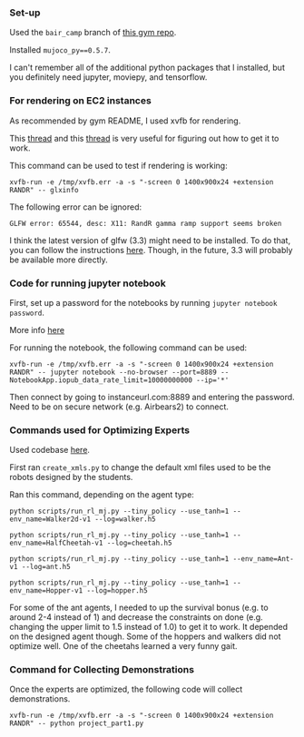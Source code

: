 ### Set-up

Used the `bair_camp` branch of [this gym repo](https://github.com/cbfinn/gym/tree/bair_camp).

Installed `mujoco_py==0.5.7`.

I can't remember all of the additional python packages that I installed, but you definitely need jupyter, moviepy, and tensorflow.

### For rendering on EC2 instances

As recommended by gym README, I used xvfb for rendering.

This [thread](https://github.com/IntelVCL/Open3D/issues/17) and this [thread](https://github.com/openai/gym/issues/366) is very useful for figuring out how to get it to work.

This command can be used to test if rendering is working:

`xvfb-run -e /tmp/xvfb.err -a -s "-screen 0 1400x900x24 +extension RANDR" -- glxinfo`

The following error can be ignored:

`GLFW error: 65544, desc: X11: RandR gamma ramp support seems broken`

I think the latest version of glfw (3.3) might need to be installed. To do that, you can follow the instructions [here](https://github.com/mikeseven/node-glfw/blob/master/README.md). Though, in the future, 3.3 will probably be available more directly.


### Code for running jupyter notebook

First, set up a password for the notebooks by running `jupyter notebook password`.

More info [here](http://jupyter-notebook.readthedocs.io/en/stable/public_server.html)

For running the notebook, the following command can be used:

`xvfb-run -e /tmp/xvfb.err -a -s "-screen 0 1400x900x24 +extension RANDR" -- jupyter notebook --no-browser --port=8889 --NotebookApp.iopub_data_rate_limit=10000000000 --ip='*'`

Then connect by going to instanceurl.com:8889 and entering the password. Need to be on secure network (e.g. Airbears2) to connect.

### Commands used for Optimizing Experts

Used codebase [here](https://github.com/openai/imitation).

First ran `create_xmls.py` to change the default xml files used to be the robots designed by the students.

Ran this command, depending on the agent type:

`python scripts/run_rl_mj.py --tiny_policy --use_tanh=1 --env_name=Walker2d-v1 --log=walker.h5`

`python scripts/run_rl_mj.py --tiny_policy --use_tanh=1 --env_name=HalfCheetah-v1 --log=cheetah.h5`

`python scripts/run_rl_mj.py --tiny_policy --use_tanh=1 --env_name=Ant-v1 --log=ant.h5`

`python scripts/run_rl_mj.py --tiny_policy --use_tanh=1 --env_name=Hopper-v1 --log=hopper.h5`

For some of the ant agents, I needed to up the survival bonus (e.g. to around 2-4 instead of 1) and decrease the constraints on done (e.g. changing the upper limit to 1.5 instead of 1.0) to get it to work. It depended on the designed agent though. Some of the hoppers and walkers did not optimize well. One of the cheetahs learned a very funny gait.

### Command for Collecting Demonstrations

Once the experts are optimized, the following code will collect demonstrations.

`xvfb-run -e /tmp/xvfb.err -a -s "-screen 0 1400x900x24 +extension RANDR" -- python project_part1.py`


